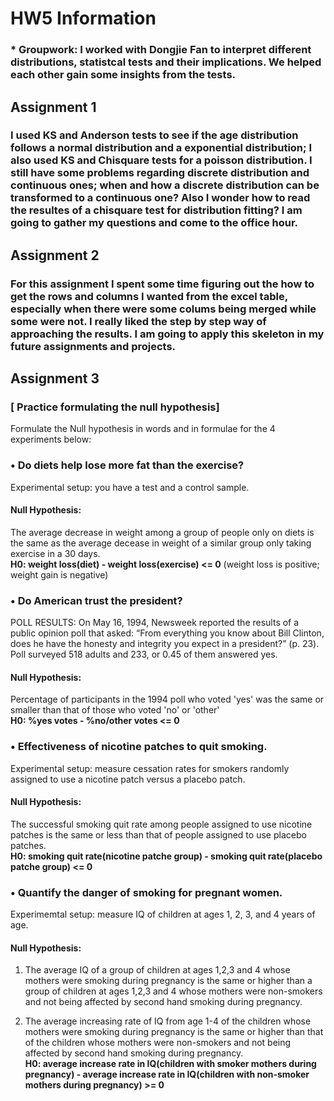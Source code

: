 # HW5 Information

### * Groupwork: I worked with Dongjie Fan to interpret different distributions, statistcal tests and their implications. We helped each other gain some insights from the tests. 

## Assignment 1
### I used KS and Anderson tests to see if the age distribution follows a normal distribution and a exponential distribution; I also used KS and Chisquare tests for a poisson distribution. I still have some problems regarding discrete distribution and continuous ones; when and how a discrete distribution can be transformed to a continuous one? Also I wonder how to read the resultes of a chisquare test for distribution fitting? I am going to gather my questions and come to the office hour.

## Assignment 2
### For this assignment I spent some time figuring out the how to get the rows and columns I wanted from the excel table, especially when there were some colums being merged while some were not. I really liked the step by step way of approaching the results. I am going to apply this skeleton in my future assignments and projects.

## Assignment 3
### [ Practice formulating the null hypothesis]
Formulate the Null hypothesis in words and in formulae for the 4 experiments below:

### • Do diets help lose more fat than the exercise?
Experimental setup: you have a test and a control sample.
#### Null Hypothesis: 
The average decrease in weight among a group of people only on diets is the same as the average decease in weight of a similar group only taking exercise in a 30 days. <br />
**H0: weight loss(diet) - weight loss(exercise) <= 0**  (weight loss is positive; weight gain is negative)

### • Do American trust the president?
POLL RESULTS: On May 16, 1994, Newsweek reported the results of a public opinion poll that asked: “From everything you know about Bill Clinton, does he have the honesty and integrity you expect in a president?” (p. 23). Poll surveyed 518 adults and 233, or 0.45 of them answered yes.
#### Null Hypothesis: 
Percentage of participants in the 1994 poll who voted 'yes' was the same or smaller than that of those who voted 'no' or 'other'<br />
**H0: %yes votes - %no/other votes <= 0**

### • Effectiveness of nicotine patches to quit smoking.
Experimental setup: measure cessation rates for smokers randomly assigned to use a nicotine patch versus a placebo patch.
#### Null Hypothesis: 
The successful smoking quit rate among people assigned to use nicotine patches is the same or less than that of people assigned to use placebo patches.<br />
**H0: smoking quit rate(nicotine patche group) - smoking quit rate(placebo patche group) <= 0**

### • Quantify the danger of smoking for pregnant women.
Experimemtal setup: measure IQ of children at ages 1, 2, 3, and 4 years of age.
#### Null Hypothesis: 
1. The average IQ of a group of children at ages 1,2,3 and 4 whose mothers were smoking during pregnancy is the same or higher than a group of children at ages 1,2,3 and 4 whose mothers were non-smokers and not being affected by second hand smoking during pregnancy.<br />

2. The average increasing rate of IQ from age 1-4 of the children whose mothers were smoking during pregnancy is the same or higher than that of the children whose mothers were non-smokers and not being affected by second hand smoking during pregnancy.<br />
**H0: average increase rate in IQ(children with smoker mothers during pregnancy) - average increase rate in IQ(children with non-smoker mothers during pregnancy) >= 0**

